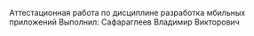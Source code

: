 Аттестационная работа по дисциплине разработка мбильных приложений
Выполнил: Сафараглеев Владимир Викторович
